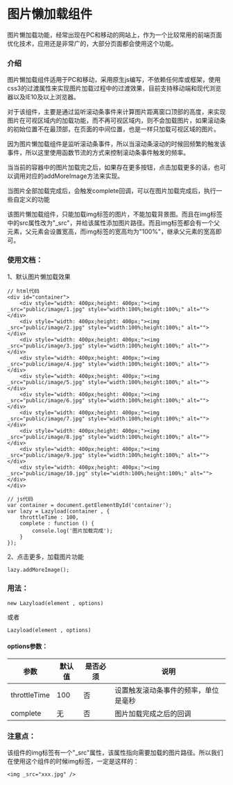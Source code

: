 # 图片懒加载组件
图片懒加载功能，经常出现在PC和移动的网站上，作为一个比较常用的前端页面优化技术，应用还是非常广的，大部分页面都会使用这个功能。
### 介绍
图片懒加载组件适用于PC和移动，采用原生js编写，不依赖任何库或框架，使用css3的过渡属性来实现图片加载过程中的过渡效果，目前支持移动端和现代浏览器以及IE10及以上浏览器。

对于该组件，主要是通过监听滚动条事件来计算图片距离窗口顶部的高度，来实现图片在可视区域内的加载功能，而不再可视区域内，则不会加载图片，如果滚动条的初始位置不在最顶部，在页面的中间位置，也是一样只加载可视区域的图片。

因为图片懒加载组件是监听滚动条事件，所以当滚动条滚动的时候回频繁的触发该事件，所以这里使用函数节流的方式来控制滚动条事件触发的频率。

当当前的容器中的图片加载完之后，如果存在更多按钮，点击加载更多的话，也可以调用对应的addMoreImage方法来实现。

当图片全部加载完成后，会触发complete回调，可以在图片加载完成后，执行一些自定义的功能

该图片懒加载组件，只能加载img标签的图片，不能加载背景图。而且在img标签中的src属性改为"_src"，并给该属性添加图片路径。而且img标签都会有一个父元素，父元素会设置宽高，而img标签的宽高均为"100%"，继承父元素的宽高即可。
### 使用文档：
1、默认图片懒加载效果
```
// html代码
<div id="container">
    <div style="width: 400px;height: 400px;"><img _src="public/image/1.jpg" style="width:100%;height:100%;" alt=""></div>
    <div style="width: 400px;height: 400px;"><img _src="public/image/2.jpg" style="width:100%;height:100%;" alt=""></div>
    <div style="width: 400px;height: 400px;"><img _src="public/image/3.jpg" style="width:100%;height:100%;" alt=""></div>
    <div style="width: 400px;height: 400px;"><img _src="public/image/4.jpg" style="width:100%;height:100%;" alt=""></div>
    <div style="width: 400px;height: 400px;"><img _src="public/image/5.jpg" style="width:100%;height:100%;" alt=""></div>
    <div style="width: 400px;height: 400px;"><img _src="public/image/6.jpg" style="width:100%;height:100%;" alt=""></div>
    <div style="width: 400px;height: 400px;"><img _src="public/image/7.jpg" style="width:100%;height:100%;" alt=""></div>
    <div style="width: 400px;height: 400px;"><img _src="public/image/8.jpg" style="width:100%;height:100%;" alt=""></div>
    <div style="width: 400px;height: 400px;"><img _src="public/image/9.jpg" style="width:100%;height:100%;" alt=""></div>
    <div style="width: 400px;height: 400px;"><img _src="public/image/10.jpg" style="width:100%;height:100%;" alt=""></div>
</div>
```
```
// js代码
var container = document.getElementById('container');
var lazy = Lazyload(container , {
    throttleTime : 100,
    complete : function () {
        console.log('图片加载完成');
    }
});
```
2、点击更多，加载图片功能
```
lazy.addMoreImage();
```
### 用法：
```
new Lazyload(element , options)
```
或者
```
Lazyload(element , options)
```

#### options参数：
参数 | 默认值 | 是否必须 | 说明
---|---|---|---|
throttleTime | 100 | 否 | 设置触发滚动条事件的频率，单位是毫秒
complete | 无 | 否 | 图片加载完成之后的回调

### 注意点：
该组件的img标签有一个"_src"属性，该属性指向需要加载的图片路径。所以我们在使用这个组件的时候img标签，一定是这样的：
```
<img _src="xxx.jpg" />
```
